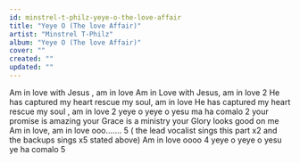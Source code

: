 ```yaml
---
id: minstrel-t-philz-yeye-o-the-love-affair
title: "Yeye O (The love Affair)"
artist: "Minstrel T-Philz"
album: "Yeye O (The love Affair)"
cover: ""
created: ""
updated: ""
---
```


Am in love with Jesus , am in love Am in Love with Jesus, am in love 2 He has captured my heart rescue my soul, am in love He has captured my heart rescue my soul , am in love 2 yeye o yeye o yesu ma ha comalo 2 your promise is amazing your Grace is a ministry your Glory looks good on me Am in love, am in love ooo.......  5 ( the lead vocalist sings this part x2 and the backups sings x5 stated above) Am in love oooo 4 yeye o yeye o yesu ye ha comalo 5